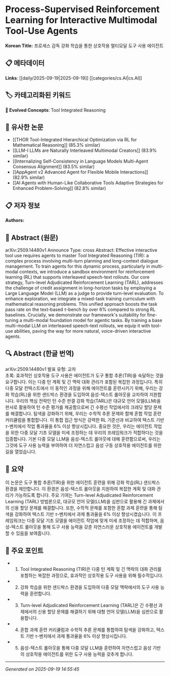 
# Process-Supervised Reinforcement Learning for Interactive Multimodal Tool-Use Agents

**Korean Title:** 프로세스 감독 강화 학습을 통한 상호작용 멀티모달 도구 사용 에이전트

## 📋 메타데이터

**Links**: [[daily/2025-09-19|2025-09-19]] [[categories/cs.AI|cs.AI]]

## 🏷️ 카테고리화된 키워드
**🚀 Evolved Concepts**: Tool Integrated Reasoning

## 🔗 유사한 논문
- [[THOR Tool-Integrated Hierarchical Optimization via RL for Mathematical Reasoning]] (85.3% similar)
- [[LLM-I LLMs are Naturally Interleaved Multimodal Creators]] (83.9% similar)
- [[Internalizing Self-Consistency in Language Models Multi-Agent Consensus Alignment]] (83.5% similar)
- [[AppAgent v2 Advanced Agent for Flexible Mobile Interactions]] (82.9% similar)
- [[AI Agents with Human-Like Collaborative Tools Adaptive Strategies for Enhanced Problem-Solving]] (82.8% similar)

## 📋 저자 정보

**Authors:** 

## 📄 Abstract (원문)

arXiv:2509.14480v1 Announce Type: cross 
Abstract: Effective interactive tool use requires agents to master Tool Integrated Reasoning (TIR): a complex process involving multi-turn planning and long-context dialogue management. To train agents for this dynamic process, particularly in multi-modal contexts, we introduce a sandbox environment for reinforcement learning (RL) that supports interleaved speech-text rollouts. Our core strategy, Turn-level Adjudicated Reinforcement Learning (TARL), addresses the challenge of credit assignment in long-horizon tasks by employing a Large Language Model (LLM) as a judge to provide turn-level evaluation. To enhance exploration, we integrate a mixed-task training curriculum with mathematical reasoning problems. This unified approach boosts the task pass rate on the text-based $\tau$-bench by over 6% compared to strong RL baselines. Crucially, we demonstrate our framework's suitability for fine-tuning a multi-modal foundation model for agentic tasks. By training a base multi-modal LLM on interleaved speech-text rollouts, we equip it with tool-use abilities, paving the way for more natural, voice-driven interactive agents.

## 🔍 Abstract (한글 번역)

arXiv:2509.14480v1 발표 유형: 교차  
초록: 효과적인 상호작용 도구 사용은 에이전트가 도구 통합 추론(TIR)을 숙달하는 것을 요구합니다. 이는 다중 턴 계획 및 긴 맥락 대화 관리가 포함된 복잡한 과정입니다. 특히 다중 모달 컨텍스트에서 이 동적인 과정을 위해 에이전트를 훈련시키기 위해, 우리는 강화 학습(RL)을 위한 샌드박스 환경을 도입하여 음성-텍스트 롤아웃을 교차하여 지원합니다. 우리의 핵심 전략인 턴 수준 판결 강화 학습(TARL)은 대규모 언어 모델(LLM)을 판사로 활용하여 턴 수준 평가를 제공함으로써 긴 수평선 작업에서의 크레딧 할당 문제를 해결합니다. 탐색을 강화하기 위해, 우리는 수학적 추론 문제와 함께 혼합 작업 훈련 커리큘럼을 통합합니다. 이 통합 접근 방식은 강력한 RL 기준선과 비교하여 텍스트 기반 $\tau$-벤치에서 작업 통과율을 6% 이상 향상시킵니다. 중요한 것은, 우리는 에이전트 작업을 위한 다중 모달 기초 모델을 미세 조정하는 데 우리의 프레임워크가 적합하다는 것을 입증합니다. 기본 다중 모달 LLM을 음성-텍스트 롤아웃에 대해 훈련함으로써, 우리는 그것에 도구 사용 능력을 부여하여 더 자연스럽고 음성 구동 상호작용 에이전트를 위한 길을 열었습니다.

## 📝 요약

이 논문은 도구 통합 추론(TIR)을 위한 에이전트 훈련을 위해 강화 학습(RL) 샌드박스 환경을 제안합니다. 이 환경은 음성-텍스트 롤아웃을 지원하여 복잡한 계획 및 대화 관리가 가능하도록 합니다. 주요 기여는 Turn-level Adjudicated Reinforcement Learning (TARL) 방법론으로, 대규모 언어 모델(LLM)을 심판으로 활용해 긴 과제에서의 신용 할당 문제를 해결합니다. 또한, 수학적 문제를 포함한 혼합 과제 훈련을 통해 탐색을 강화하여 텍스트 기반 $\tau$-벤치에서 과제 통과율을 6% 이상 향상시켰습니다. 이 프레임워크는 다중 모달 기초 모델을 에이전트 작업에 맞게 미세 조정하는 데 적합하며, 음성-텍스트 롤아웃을 통해 도구 사용 능력을 갖춘 자연스러운 상호작용 에이전트를 개발할 수 있음을 보여줍니다.

## 🎯 주요 포인트

- 1. Tool Integrated Reasoning (TIR)은 다중 턴 계획 및 긴 맥락의 대화 관리를 포함하는 복잡한 과정으로, 효과적인 상호작용 도구 사용을 위해 필수적입니다.

- 2. 강화 학습을 위한 샌드박스 환경을 도입하여 다중 모달 맥락에서의 도구 사용 능력을 훈련합니다.

- 3. Turn-level Adjudicated Reinforcement Learning (TARL)은 긴 수평선 과제에서의 신용 할당 문제를 해결하기 위해 대형 언어 모델(LLM)을 심판으로 활용합니다.

- 4. 혼합 과제 훈련 커리큘럼과 수학적 추론 문제를 통합하여 탐색을 강화하고, 텍스트 기반 $\tau$-벤치에서 과제 통과율을 6% 이상 향상시킵니다.

- 5. 음성-텍스트 롤아웃을 통해 다중 모달 LLM을 훈련하여 자연스럽고 음성 기반의 상호작용 에이전트를 위한 도구 사용 능력을 갖추게 합니다.

---

*Generated on 2025-09-19 14:55:45*